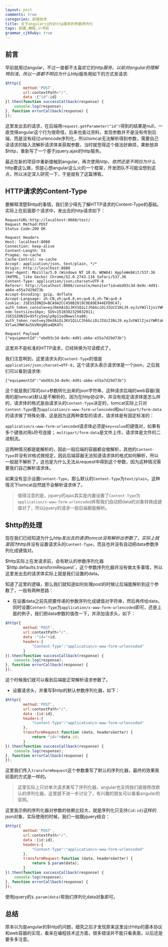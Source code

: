 ```yaml
---
layout: post
comments: true
categories: 前端技术
title: 关于angularjs的$http服务的参数序列化
tags: 新建,模板,小书匠
grammar_cjkRuby: true
---
```


## 前言

早前就用过angular，不过一直都不太喜欢它的$http服务，以前对angular的理解特别浅，所以一直都不明白为什么$http服务用如下的方式发请求:

```javascript
$http({
        method:'POST',
        url:contextPath+"/",
        data :{"id":id}
}).then(function successCallback(response) {
	console.log(response);
}, function errorCallback(response) {
});
```

这里发出去的请求，在后端用`request.getParameter("id")`得到的结果是null，一直觉得angular这个行为很奇怪，后来也查过资料，发现参数并不是没有传到后端，而是没有经过urlencode序列化，所以tomcat无法解析得到参数，需要自己读请求的输入流解析请求体来获取参数，当时就觉得这个做法好麻烦，果断放弃$http，重新写了一个基于jquery.ajax的http服务。

最近在新的项目中重新接触到angular，再次使用$http，依然还是不明白为什么$http要这么做，但是心想angular这么火的一个框架，开发团队不可能没想到这点，所以决定深入研究一下，于是就有了这篇博客。

## HTTP请求的Content-Type

要解释清楚$http的事情，我们至少得先了解HTTP请求的Content-Type的基础。实际上在前面那个请求中，发出去的http请求如下：

```http
RequestURL:http://localhost:8080/test/
Request Method:POST  
Status Code:200 OK  
   
Request Headers  
Host: localhost:8080
Connection: keep-alive
Content-Length: 54
Pragma: no-cache
Cache-Control: no-cache
Accept: application/json, text/plain, */*
Origin: http://localhost:8080
User-Agent: Mozilla/5.0 (Windows NT 10.0; WOW64) AppleWebKit/537.36 (KHTML, like Gecko) Chrome/52.0.2743.116 Safari/537.36
Content-Type: application/json;charset=UTF-8
Referer: http://localhost:8080/console/monitor?id=ebd93c3d-8e9c-4d91-ab6e-e55a7d29d73b
Accept-Encoding: gzip, deflate
Accept-Language: zh-CN,zh;q=0.8,en;q=0.6,zh-TW;q=0.4
Cookie: JSESSIONID=BCA9A2CC450B2019C0E89E944EFD9C47; auth_token_console=eyJ0eXAiOiJKV1QiLCJhbGciOiJIUzI1NiJ9.eyJuYW1lIjoiYWRtaW4yIiwiZXhwIjoxNDcyNTEyMzA4NTI3fQ.B71FUEpRq2NKRLZw7cfX_5TgJRYDvPaDXjr0DaiXIOI; nde-textsize=16px; SUV=1510302329032011; JSESSIONID=95fcy5eqlp9p11od0wwslna88; auth_token_root=eyJ0eXAiOiJKV1QiLCJhbGciOiJIUzI1NiJ9.eyJuYW1lIjoiYWRtaW4yIiwiZXhwIjoxNDcyNTA4MzQzODc2fQ.dIMWG0CclpJ_2Uor-XYlweJMWFAu5kVNVgN5a4DK4Tc

Request Payload  
{"equipmentId":"ebd93c3d-8e9c-4d91-ab6e-e55a7d29d73b"}
```

这里并不是标准的HTTP请求，已经转换为可读模式了。

我们注意啊到，这里请求头的`Content-Type`的值是`application/json;charset=UTF-8`，这个请求头表示请求体是一个json，之后我们可以看到请求体:

```
{"equipmentId":"ebd93c3d-8e9c-4d91-ab6e-e55a7d29d73b"}
```

这个就是我们写的`data`参数转化出来的json字符串，这种请求后端的web容器(我用的是tomcat)默认是不解析的，因为在http协议中，并没有规定请求体是怎么样的，请求体的格式是由请求头的`Content-Type`决定的，tomcat实际上只对`Content-Type`值为`application/x-www-form-urlencoded`和`multipart/form-data`的请求做了特殊处理，这是因为这两种类型的请求，请求体是有固定标准的：

`application/x-www-form-urlencoded`请求体必须是`key=value`的键值对，如果有多个键值对用`&`符号连接；
`multipart/form-data`是文件上传，请求体是文件的二进制流。

这两种情况都是能解析的，因此一般后端的容器都会做解析，其他的`Content-Type`并没有对格式做规定，因此后端容器无法知道请求体的格式如何解析，所以一般就不解析了，这也是为什么无法从request中得到这个参数，因为这种情况需要我们自己解析请求体。

如果没有显示设置`Content-Type`，那么默认的`Content-Type`为`text/plain`，这种情况下tomcat自然就不会解析请求体了。

> 值得注意的是，jquery的ajax其实是内置设置了`Content-Type`为`application/x-www-form-urlencoded`并帮我们自动把data的对象转换成键值对了，所以jquery的请求一般后端都能解析。

## $http的处理

现在我们已经知道为什么$http发出去的请求tomcat没有解析出参数了，实际上就是因为$http并没有设置请求头的`Content-Type`，而且也并没有自动把data参数序列化成键值对。

$http实际上在发请求前，会有默认的参数序列化器`$http.defaults.transformRequest`，这个参数序列化器并没有做太多事情，所以这里发出去的请求体实际上就是我们设置的data。

知道了这里的逻辑，那么我们就知道如何处理post的时候让后端能解析到这个参数了，一般有两种思路：

* 在设置data之前先把要传递的参数序列化成键值对字符串，然后再传给data，同时设置`Content-Type`为`application/x-www-form-urlencoded`即可，还是上面的例子，我们把data参数的值改一下，并添加请求头，如下：

```javascript
$http({
        method:'POST',
        url:contextPath+"/",
        data :"id="+id,
        headers:{
        	"Content-Type":"application/x-www-form-urlencoded"
        }
}).then(function successCallback(response) {
	console.log(response);
}, function errorCallback(response) {
});
```

这个时候我们就可以看到后端能正常解析请求参数了。

* 设置请求头，并重写$http的默认参数序列化器，如下：

```javascript
$http({
        method:'POST',
        url:contextPath+"/",
        data :{id:id},
        headers:{
        	"Content-Type":"application/x-www-form-urlencoded"
        },
        transformRequest:function (data, headersGetter) {
        	return "id="+data.id;
        }
}).then(function successCallback(response) {
	console.log(response);
}, function errorCallback(response) {
});
```

这里我们传入`transformRequest`这个参数重写了默认的序列化器，最终的效果我前面的方式是一样的。

> 这里实际上只对单次请求重写了序列化器，angular也支持我们直接修改默认的序列化器，这里就不进一步讨论了，有兴趣的朋友可以看看angular的官网。

这里我示例的序列化器对参数的依赖比较大，就是序列化只支持`{id:id}`这样的json对象，实际使用的时候，我们一般跟jquery结合：

```javascript
$http({
        method:'POST',
        url:contextPath+"/",
        data :{id:id},
        headers:{
        	"Content-Type":"application/x-www-form-urlencoded"
        },
        transformRequest:function (data, headersGetter) {
        	return $.param(data);
        }
}).then(function successCallback(response) {
	console.log(response);
}, function errorCallback(response) {
});
```

使用jquery的`$.param(data)`帮我们序列化data对象即可。

## 总结

原本以为是angular的$http的问题，细究之后才发现原来这里设计http的基本协议和web容器的实现，看来在编程技术这方面，很多错误并不能只看表面，以后还是要多多注意。